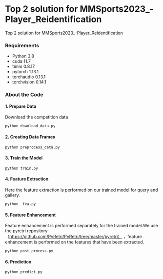 
# Top 2 solution for MMSports2023_-Player_Reidentification
Top 2  solution for MMSports2023_-Player_Reidentification

### Requirements
* Python 3.8
* cuda 11.7
* timm 0.8.17
* pytorch 1.13.1
* torchaudio 0.13.1
* torchvision 0.14.1

### About the Code

#### 1. Prepare Data
Download the competition data 
```
python download_data.py 
```

#### 2. Creating Data Frames
```
python preprocess_data.py
```

#### 3. Train the Model
```
python train.py 
```

#### 4. Feature Extraction
Here the feature extraction is performed on our trained model for query and gallery.
```
python  fea.py 
```

#### 5. Feature Enhancement
Feature enhancement is performed separately for the trained model.We use the pyretri repository（https://github.com/PyRetri/PyRetri/tree/master/pyretri） ，feature enhancement is performed on the features that have been extracted.
```
python post_process.py 
```


#### 6. Prediction
```
python predict.py
```



